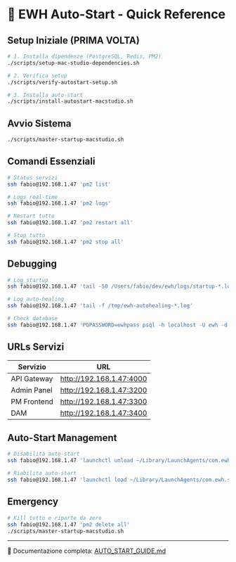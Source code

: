 # 🚀 EWH Auto-Start - Quick Reference

## Setup Iniziale (PRIMA VOLTA)

```bash
# 1. Installa dipendenze (PostgreSQL, Redis, PM2)
./scripts/setup-mac-studio-dependencies.sh

# 2. Verifica setup
./scripts/verify-autostart-setup.sh

# 3. Installa auto-start
./scripts/install-autostart-macstudio.sh
```

## Avvio Sistema

```bash
./scripts/master-startup-macstudio.sh
```

## Comandi Essenziali

```bash
# Status servizi
ssh fabio@192.168.1.47 'pm2 list'

# Logs real-time
ssh fabio@192.168.1.47 'pm2 logs'

# Restart tutto
ssh fabio@192.168.1.47 'pm2 restart all'

# Stop tutto
ssh fabio@192.168.1.47 'pm2 stop all'
```

## Debugging

```bash
# Log startup
ssh fabio@192.168.1.47 'tail -50 /Users/fabio/dev/ewh/logs/startup-*.log'

# Log auto-healing
ssh fabio@192.168.1.47 'tail -f /tmp/ewh-autohealing-*.log'

# Check database
ssh fabio@192.168.1.47 'PGPASSWORD=ewhpass psql -h localhost -U ewh -d ewh_master'
```

## URLs Servizi

| Servizio | URL |
|----------|-----|
| API Gateway | http://192.168.1.47:4000 |
| Admin Panel | http://192.168.1.47:3200 |
| PM Frontend | http://192.168.1.47:3300 |
| DAM | http://192.168.1.47:3400 |

## Auto-Start Management

```bash
# Disabilita auto-start
ssh fabio@192.168.1.47 'launchctl unload ~/Library/LaunchAgents/com.ewh.startup.plist'

# Riabilita auto-start
ssh fabio@192.168.1.47 'launchctl load ~/Library/LaunchAgents/com.ewh.startup.plist'
```

## Emergency

```bash
# Kill tutto e riparte da zero
ssh fabio@192.168.1.47 'pm2 delete all'
./scripts/master-startup-macstudio.sh
```

---

📖 Documentazione completa: [AUTO_START_GUIDE.md](AUTO_START_GUIDE.md)
